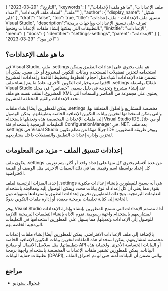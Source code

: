 {
"التاريخ": "29-03-2023",
  "keywords": [
"ملف الإعدادات",
"ما هو ملف الإعدادات",
"ملف",
"امتداد ملف الإعدادات",
"امتداد"
],
  "author": {
"display_name": "شكيل فايز"
},
"draft": "false",
"toc": true,
"title": "تنسيق ملف الإعدادات - ملف إعدادات Visual Studio",
  "description":"تعرف على تنسيق الإعدادات وواجهات برمجة التطبيقات التي يمكنها إنشاء ملفات الإعدادات وفتحها.",
"linktitle": "الإعدادات",
  "menu": {
    "docs": {
      "identifier": "settings-settings",
"parent": "الإعدادات"
}
},
"آخر مود": "29-03-2023"
}

## ما هو ملف الإعدادات؟

في Visual Studio, ملف .settings هو ملف يحتوي على إعدادات التطبيق ويمكن استخدامه لتخزين تفضيلات المستخدم وبيانات التكوين لمشروع أو حل معين. يمكن أن تتضمن هذه الإعدادات أشياء مثل أحجام الخطوط وتخطيط النافذة وإعدادات المشروع الافتراضية وخيارات التكوين الأخرى. عادةً ما يتم إنشاء ملف .settings تلقائيًا بواسطة Visual Studio عند إنشاء مشروع وتخزينه في دليل يسمى "خصائص" في مجلد المشروع. الملف نفسه هو ملف XML يحتوي على مجموعة من العناصر والسمات التي تحدد الإعدادات والقيم المختلفة للمشروع.

يمكن للمطورين أيضًا إنشاء ملفات .settings مخصصة للمشاريع والحلول المتعلقة بها, والتي يمكن استخدامها لتخزين بيانات التكوين الإضافية الخاصة بتطبيقاتهم. يمكن الوصول إلى ملفات الإعدادات المخصصة هذه وتعديلها باستخدام Visual Studio IDE أو من خلال التعليمات البرمجية باستخدام فئة ConfigurationManager في .NET. يعد ملف .settings في Visual Studio جزءًا مهمًا من نظام تكوين IDE ويوفر طريقة للمطورين لتخزين وإدارة إعدادات التطبيق والتفضيلات داخل مشاريعهم.

## إعدادات تنسيق الملف - مزيد من المعلومات

يتكون ملف .settings من عدة أقسام يحتوي كل منها على إعداد واحد أو أكثر. يتم تعريف كل إعداد بواسطة اسم وقيمة, بما في ذلك السمات الأخرى, مثل الوصف أو القيمة الافتراضية.

إحدى الميزات الرئيسية لملف .settings هي أنه يسمح للمطورين بإنشاء إعدادات مكتوبة بقوة, مما يعني أن كل إعداد له نوع بيانات محدد ويمكن الوصول إليه ومعالجته باستخدام التعليمات البرمجية. يتيح ذلك للمطورين تخزين إعدادات التطبيق واستردادها بسهولة دون الحاجة إلى كتابة تعليمات برمجية معقدة أو إدارة ملفات التكوين يدويًا.

يوفر Visual Studio أداة مصمم الإعدادات التي تسمح للمطورين بإنشاء وإدارة الإعدادات لمشاريعهم باستخدام واجهة رسومية. تقوم الأداة بإنشاء التعليمات البرمجية اللازمة للوصول إلى الإعدادات وتعديلها, مما يسهل على المطورين استخدامها في التعليمات البرمجية الخاصة بهم.

بالإضافة إلى ملف الإعدادات الافتراضي, يمكن للمطورين أيضًا إنشاء ملفات إعدادات مخصصة لمشاريعهم. يمكن استخدام هذه الملفات لتخزين بيانات التكوين الإضافية الخاصة بتطبيقاتها, مثل سلاسل الاتصال أو مفاتيح API أو البيانات الحساسة الأخرى. ولحماية هذه البيانات, يمكن للمطورين تشفير ملفات الإعدادات المخصصة باستخدام واجهة برمجة تطبيقات حماية البيانات (DPAPI), والتي تضمن أن البيانات آمنة حتى لو تم اختراق الملف.

## مراجع
* [فيجوال ستوديو](https://en.wikipedia.org/wiki/Visual_Studio)

